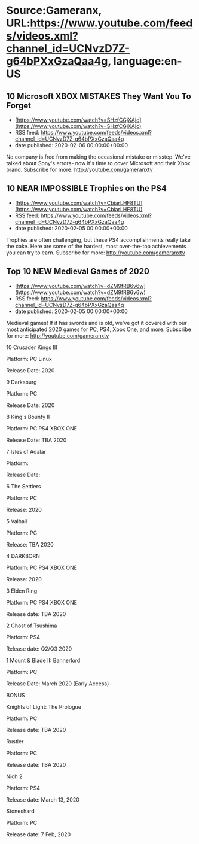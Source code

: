 # Source:Gameranx, URL:https://www.youtube.com/feeds/videos.xml?channel_id=UCNvzD7Z-g64bPXxGzaQaa4g, language:en-US

## 10 Microsoft XBOX MISTAKES They Want You To Forget
 - [https://www.youtube.com/watch?v=SHzfCGjXAjo](https://www.youtube.com/watch?v=SHzfCGjXAjo)
 - RSS feed: https://www.youtube.com/feeds/videos.xml?channel_id=UCNvzD7Z-g64bPXxGzaQaa4g
 - date published: 2020-02-06 00:00:00+00:00

No company is free from making the occasional mistake or misstep. We've talked about Sony's errors- now it's time to cover Microsoft and their Xbox brand.
Subscribe for more: http://youtube.com/gameranxtv

## 10 NEAR IMPOSSIBLE Trophies on the PS4
 - [https://www.youtube.com/watch?v=CbiarLHF8TU](https://www.youtube.com/watch?v=CbiarLHF8TU)
 - RSS feed: https://www.youtube.com/feeds/videos.xml?channel_id=UCNvzD7Z-g64bPXxGzaQaa4g
 - date published: 2020-02-05 00:00:00+00:00

Trophies are often challenging, but these PS4 accomplishments really take the cake. Here are some of the hardest, most over-the-top achievements you can try to earn.
Subscribe for more: http://youtube.com/gameranxtv

## Top 10 NEW Medieval Games of 2020
 - [https://www.youtube.com/watch?v=dZM9fRB6v6w](https://www.youtube.com/watch?v=dZM9fRB6v6w)
 - RSS feed: https://www.youtube.com/feeds/videos.xml?channel_id=UCNvzD7Z-g64bPXxGzaQaa4g
 - date published: 2020-02-05 00:00:00+00:00

Medieval games! If it has swords and is old, we've got it covered with our most anticipated 2020 games for PC, PS4, Xbox One, and more.
Subscribe for more: http://youtube.com/gameranxtv

10 Crusader Kings III

Platform: PC Linux

Release Date: 2020




9 Darksburg

Platform: PC

Release Date: 2020




8 King's Bounty II

Platform: PC PS4 XBOX ONE

Release Date: TBA 2020




7 Isles of Adalar

Platform:

Release Date:




6 The Settlers

Platform: PC

Release: 2020




5 Valhall

Platform: PC

Release: TBA 2020



4 DARKBORN

Platform: PC PS4 XBOX ONE

Release: 2020




3 Elden Ring

Platform: PC PS4 XBOX ONE

Release date: TBA 2020




2 Ghost of Tsushima

Platform: PS4

Release date:  Q2/Q3 2020




1 Mount & Blade II: Bannerlord

Platform: PC

Release Date: March 2020 (Early Access)



BONUS



Knights of Light: The Prologue

Platform: PC

Release date: TBA 2020




Rustler

Platform: PC

Release date: TBA 2020



Nioh 2

Platform: PS4

Release date: March 13, 2020




Stoneshard

Platform: PC 

Release date: 7 Feb, 2020

